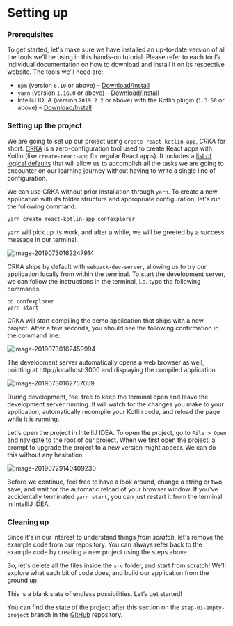 # Setting up

### Prerequisites

To get started, let's make sure we have installed an up-to-date version of all the tools we’ll be using in this hands-on tutorial. Please refer to each tool’s individual documentation on how to download and install it on its respective website. The tools we’ll need are:

- `npm` (version `6.10` or above) – [Download/Install](https://www.npmjs.com/get-npm)
- `yarn` (version `1.16.0` or above) – [Download/Install](https://yarnpkg.com/lang/en/docs/install/#mac-stable)
- IntelliJ IDEA (version `2019.2.2` or above) with the Kotlin plugin (`1.3.50` or above) – [Download/Install](https://www.jetbrains.com/idea/download/)

### Setting up the project

We are going to set up our project using `create-react-kotlin-app`, *CRKA* for short. [CRKA](https://github.com/JetBrains/create-react-kotlin-app) is a zero-configuration tool used to create React apps with Kotlin (like `create-react-app` for regular React apps). It includes a [list of logical defaults](https://github.com/JetBrains/create-react-kotlin-app#whats-inside) that will allow us to accomplish all the tasks we are going to encounter on our learning journey without having to write a single line of configuration.

We can use CRKA without prior installation through `yarn`. To create a new application with its folder structure and appropriate configuration, let's run the following command:

```yarn create react-kotlin-app confexplorer```

`yarn` will pick up its work, and after a while, we will be greeted by a success message in our terminal.

![image-20190730162247914](/assets/image-20190730162247914.png)

CRKA ships by default with `webpack-dev-server`, allowing us to try our application locally from within the terminal. To start the development server, we can follow the instructions in the terminal, i.e. type the following commands:

```
cd confexplorer
yarn start
```

CRKA will start compiling the demo application that ships with a new project. After a few seconds, you should see the following confirmation in the command line:

![image-20190730162459994](/assets/image-20190730162459994.png)

The development server automatically opens a web browser as well, pointing at http://localhost:3000 and displaying the compiled application.

![image-20190730162757059](/assets/image-20190730162757059.png)

During development, feel free to keep the terminal open and leave the development server running. It will watch for the changes you make to your application, automatically recompile your Kotlin code, and reload the page while it is running.

Let's open the project in IntelliJ IDEA. To open the project, go to `File > Open` and navigate to the root of our project. When we first open the project, a prompt to upgrade the project to a new version might appear. We can do this without any hesitation.

![image-20190729140409230](/assets/image-20190729140409230.png)

Before we continue, feel free to have a look around, change a string or two, save, and wait for the automatic reload of your browser window. If you've accidentally terminated `yarn start`, you can just restart it from the terminal in IntelliJ IDEA.

### Cleaning up

Since it's in our interest to understand things *from scratch*, let's remove the example code from our repository. You can always refer back to the example code by creating a new project using the steps above.

So, let's delete all the files inside the `src` folder, and start from scratch! We'll explore what each bit of code does, and build our application from the ground up.

This is a blank slate of endless possibilities. Let’s get started!

You can find the state of the project after this section on the `step-01-empty-project` branch in the [GitHub](https://github.com/kotlin-hands-on/web-app-react-kotlin-js/tree/step-01-empty-project) repository.